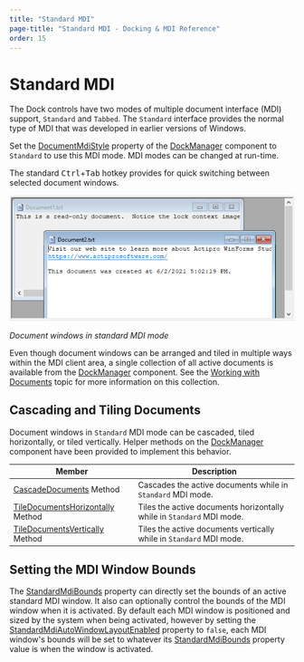 ```yaml
---
title: "Standard MDI"
page-title: "Standard MDI - Docking & MDI Reference"
order: 15
---
```

# Standard MDI

The Dock controls have two modes of multiple document interface (MDI) support, `Standard` and `Tabbed`.  The `Standard` interface provides the normal type of MDI that was developed in earlier versions of Windows.

Set the [DocumentMdiStyle](xref:@ActiproUIRoot.Controls.Docking.DockManager.DocumentMdiStyle) property of the [DockManager](xref:@ActiproUIRoot.Controls.Docking.DockManager) component to `Standard` to use this MDI mode.  MDI modes can be changed at run-time.

The standard <kbd>Ctrl</kbd>+<kbd>Tab</kbd> hotkey provides for quick switching between selected document windows.

![Screenshot](images/dock-controls-standard-mdi.png)

*Document windows in standard MDI mode*

Even though document windows can be arranged and tiled in multiple ways within the MDI client area, a single collection of all active documents is available from the [DockManager](xref:@ActiproUIRoot.Controls.Docking.DockManager) component.  See the [Working with Documents](working-with-documents.md) topic for more information on this collection.

## Cascading and Tiling Documents

Document windows in `Standard` MDI mode can be cascaded, tiled horizontally, or tiled vertically.  Helper methods on the [DockManager](xref:@ActiproUIRoot.Controls.Docking.DockManager) component have been provided to implement this behavior.

| Member | Description |
|-----|-----|
| [CascadeDocuments](xref:@ActiproUIRoot.Controls.Docking.DockManager.CascadeDocuments*) Method | Cascades the active documents while in `Standard` MDI mode. |
| [TileDocumentsHorizontally](xref:@ActiproUIRoot.Controls.Docking.DockManager.TileDocumentsHorizontally*) Method | Tiles the active documents horizontally while in `Standard` MDI mode. |
| [TileDocumentsVertically](xref:@ActiproUIRoot.Controls.Docking.DockManager.TileDocumentsVertically*) Method | Tiles the active documents vertically while in `Standard` MDI mode. |

## Setting the MDI Window Bounds

The [StandardMdiBounds](xref:@ActiproUIRoot.Controls.Docking.TabbedMdiWindow.StandardMdiBounds) property can directly set the bounds of an active standard MDI window.  It also can optionally control the bounds of the MDI window when it is activated.  By default each MDI window is positioned and sized by the system when being activated, however by setting the [StandardMdiAutoWindowLayoutEnabled](xref:@ActiproUIRoot.Controls.Docking.DockManager.StandardMdiAutoWindowLayoutEnabled) property to `false`, each MDI window's bounds will be set to whatever its [StandardMdiBounds](xref:@ActiproUIRoot.Controls.Docking.TabbedMdiWindow.StandardMdiBounds) property value is when the window is activated.
